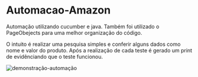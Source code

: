 # Automacao-Amazon

Automação utilizando cucumber e java. Também foi utilizado o PageObejects para uma melhor organização do código.

O intuito  é realizar uma pesquisa simples e conferir alguns dados como nome e valor do produto. Após a realização de cada teste é gerado um print de evidênciando que o teste funcionou.

![demonstração-automação](demonstracao.gif)
